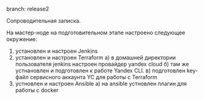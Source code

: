 branch: release2

Сопроводительная записка.

На мастер-ноде на подготовительном этапе настроено следующее окружение:

1) установлен и настроен Jenkins
2) установлен и настроен Terraform
    a) в домашней директории пользователя jenkins настроен провайдер yandex cloud
    б) там же устнановлен и подготовлен к работе Yandex CLI.
    в) подготовлен key-файл сервисного аккаунта YC для работы с Terraform
3) устновлен и настроен Ansible
    а) на ansible устновлен плагин для работы с docker

